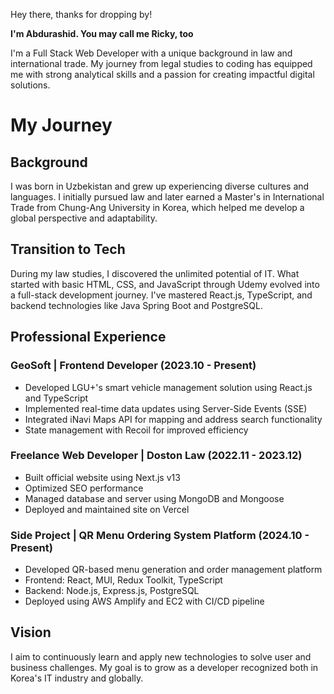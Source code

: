 Hey there, thanks for dropping by!

**I'm Abdurashid. You may call me Ricky, too**

I'm a Full Stack Web Developer with a unique background in law and international trade. My journey from legal studies to coding has equipped me with strong analytical skills and a passion for creating impactful digital solutions.

# My Journey

## Background
I was born in Uzbekistan and grew up experiencing diverse cultures and languages. I initially pursued law and later earned a Master's in International Trade from Chung-Ang University in Korea, which helped me develop a global perspective and adaptability.

## Transition to Tech
During my law studies, I discovered the unlimited potential of IT. What started with basic HTML, CSS, and JavaScript through Udemy evolved into a full-stack development journey. I've mastered React.js, TypeScript, and backend technologies like Java Spring Boot and PostgreSQL.

## Professional Experience

### GeoSoft | Frontend Developer (2023.10 - Present)
- Developed LGU+'s smart vehicle management solution using React.js and TypeScript
- Implemented real-time data updates using Server-Side Events (SSE)
- Integrated iNavi Maps API for mapping and address search functionality
- State management with Recoil for improved efficiency

### Freelance Web Developer | Doston Law (2022.11 - 2023.12)
- Built official website using Next.js v13
- Optimized SEO performance
- Managed database and server using MongoDB and Mongoose
- Deployed and maintained site on Vercel

### Side Project | QR Menu Ordering System Platform (2024.10 - Present)
- Developed QR-based menu generation and order management platform
- Frontend: React, MUI, Redux Toolkit, TypeScript
- Backend: Node.js, Express.js, PostgreSQL
- Deployed using AWS Amplify and EC2 with CI/CD pipeline

## Vision
I aim to continuously learn and apply new technologies to solve user and business challenges. My goal is to grow as a developer recognized both in Korea's IT industry and globally. 